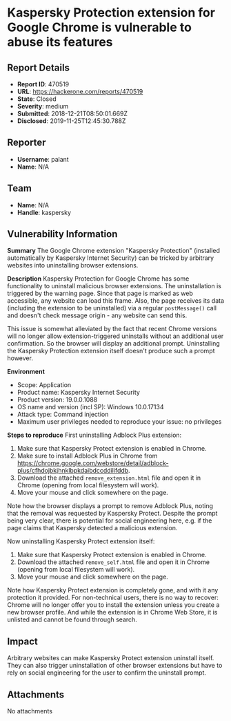 # Kaspersky Protection extension for Google Chrome is vulnerable to abuse its features

## Report Details
- **Report ID**: 470519
- **URL**: https://hackerone.com/reports/470519
- **State**: Closed
- **Severity**: medium
- **Submitted**: 2018-12-21T08:50:01.669Z
- **Disclosed**: 2019-11-25T12:45:30.788Z

## Reporter
- **Username**: palant
- **Name**: N/A

## Team
- **Name**: N/A
- **Handle**: kaspersky

## Vulnerability Information
**Summary**
The Google Chrome extension "Kaspersky Protection" (installed automatically by Kaspersky Internet Security) can be tricked by arbitrary websites into uninstalling browser extensions.

**Description**
Kaspersky Protection for Google Chrome has some functionality to uninstall malicious browser extensions. The uninstallation is triggered by the warning page. Since that page is marked as web accessible, any website can load this frame. Also, the page receives its data (including the extension to be uninstalled) via a regular `postMessage()` call and doesn't check message origin - any website can send this.

This issue is somewhat alleviated by the fact that recent Chrome versions will no longer allow extension-triggered uninstalls without an additional user confirmation. So the browser will display an additional prompt. Uninstalling the Kaspersky Protection extension itself doesn't produce such a prompt however.

**Environment**
- Scope: Application
- Product name: Kaspersky Internet Security
- Product version: 19.0.0.1088
- OS name and version (incl SP): Windows 10.0.17134
- Attack type: Command injection
- Maximum user privileges needed to reproduce your issue: no privileges

**Steps to reproduce**
First uninstalling Adblock Plus extension:

1. Make sure that Kaspersky Protect extension is enabled in Chrome.
2. Make sure to install Adblock Plus in Chrome from https://chrome.google.com/webstore/detail/adblock-plus/cfhdojbkjhnklbpkdaibdccddilifddb.
3. Download the attached `remove_extension.html` file and open it in Chrome (opening from local filesystem will work).
4. Move your mouse and click somewhere on the page.

Note how the browser displays a prompt to remove Adblock Plus, noting that the removal was requested by Kaspersky Protect. Despite the prompt being very clear, there is potential for social engineering here, e.g. if the page claims that Kaspersky detected a malicious extension.

Now uninstalling Kaspersky Protect extension itself:

1. Make sure that Kaspersky Protect extension is enabled in Chrome.
2. Download the attached `remove_self.html` file and open it in Chrome (opening from local filesystem will work).
3. Move your mouse and click somewhere on the page.

Note how Kaspersky Protect extension is completely gone, and with it any protection it provided. For non-technical users, there is no way to recover: Chrome will no longer offer you to install the extension unless you create a new browser profile. And while the extension is in Chrome Web Store, it is unlisted and cannot be found through search.

## Impact

Arbitrary websites can make Kaspersky Protect extension uninstall itself. They can also trigger uninstallation of other browser extensions but have to rely on social engineering for the user to confirm the uninstall prompt.

## Attachments
No attachments
